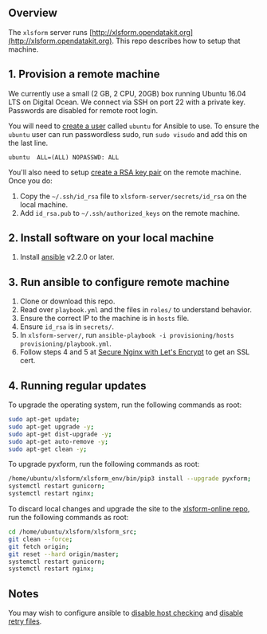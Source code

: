 ## Overview
The `xlsform` server runs [http://xlsform.opendatakit.org](http://xlsform.opendatakit.org). This repo describes how to setup that machine.

## 1. Provision a remote machine
We currently use a small (2 GB, 2 CPU, 20GB) box running Ubuntu 16.04 LTS on Digital Ocean. We connect via SSH on port 22 with a private key. Passwords are disabled for remote root login.

You will need to [create a user](https://www.digitalocean.com/community/tutorials/how-to-create-a-sudo-user-on-ubuntu-quickstart) called `ubuntu` for Ansible to use. To ensure the `ubuntu` user can run passwordless sudo, run `sudo visudo` and add this on the last line.

```
ubuntu  ALL=(ALL) NOPASSWD: ALL
```

You'll also need to setup [create a RSA key pair](https://www.digitalocean.com/community/tutorials/how-to-set-up-ssh-keys--2) on the remote machine. Once you do:

1. Copy the `~/.ssh/id_rsa` file to `xlsform-server/secrets/id_rsa` on the local machine. 
1. Add `id_rsa.pub` to `~/.ssh/authorized_keys` on the remote machine.

## 2. Install software on your local machine
1. Install [ansible](https://docs.ansible.com/ansible/intro_installation.html) v2.2.0 or later.

## 3. Run ansible to configure remote machine
1. Clone or download this repo.
1. Read over `playbook.yml` and the files in `roles/` to understand behavior.
1. Ensure the correct IP to the machine is in `hosts` file.
1. Ensure `id_rsa` is in `secrets/`.
1. In `xlsform-server/`, run `ansible-playbook -i provisioning/hosts provisioning/playbook.yml`.
1. Follow steps 4 and 5 at [Secure Nginx with Let's Encrypt](https://www.digitalocean.com/community/tutorials/how-to-secure-nginx-with-let-s-encrypt-on-ubuntu-16-04) to get an SSL cert.

## 4. Running regular updates

To upgrade the operating system, run the following commands as root:
```sh
sudo apt-get update;
sudo apt-get upgrade -y;
sudo apt-get dist-upgrade -y;
sudo apt-get auto-remove -y;
sudo apt-get clean -y;
```
To upgrade pyxform, run the following commands as root:
```sh
/home/ubuntu/xlsform/xlsform_env/bin/pip3 install --upgrade pyxform;
systemctl restart gunicorn;
systemctl restart nginx;
```
To discard local changes and upgrade the site to the [xlsform-online repo](https://github.com/opendatakit/xlsform-online), run the following commands as root:
```sh
cd /home/ubuntu/xlsform/xlsform_src;
git clean --force;
git fetch origin;
git reset --hard origin/master;
systemctl restart gunicorn;
systemctl restart nginx;
```

## Notes
You may wish to configure ansible to [disable host checking](https://docs.ansible.com/ansible/intro_getting_started.html#host-key-checking) and [disable retry files](https://docs.ansible.com/ansible/intro_configuration.html#retry-files-enabled).
